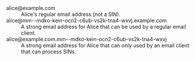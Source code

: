 <dl>
<dt>alice@example.com
<dd>Alice's regular email address (not a SIN). 
<dt>alice@mm--mdko-kein-ocn2-c6ub-vs2k-tna4-wxvj.example.com
<dd>A strong email address for Alice that can be used by a regular email client.
<dt>alice@example.com.mm--mdko-kein-ocn2-c6ub-vs2k-tna4-wxvj
<dd>A strong email address for Alice that can only used by an email client that can process SINs.
</dl>
